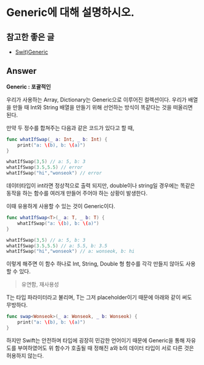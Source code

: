 # Generic에 대해 설명하시오.


## 참고한 좋은 글
* [Swit)Generic](https://zeddios.tistory.com/226)


## Answer

**Generic : 포괄적인**

우리가 사용하는 Array, Dictionary는 Generic으로 이루어진 컬렉션이다. 
우리가 배열을 만들 때 Int와 String 배열을 만들기 위해 선언하는 방식이 똑같다는 것을 떠올리면 된다.

만약 두 정수를 합쳐주는 다음과 같은 코드가 있다고 할 때,

```swift
func whatIfSwap(_ a: Int, _ b: Int) {
    print("a: \(b), b: \(a)")
}

whatIfSwap(3,5) // a: 5, b: 3
whatIfSwap(3.5,5.5) // error
whatIfSwap("hi","wonseok") // error
```

데이터타입이 int라면 정상적으로 출력 되지만, double이나 string일 경우에는 똑같은 동작을 하는 함수를 여러개 만들어 주어야 하는 상황이 발생한다.


이때 유용하게 사용할 수 있는 것이 Generic이다.

```swift
func whatIfSwap<T>(_ a: T, _ b: T) {
    whatIfSwap("a: \(b), b: \(a)")
}

whatIfSwap(3,5) // a: 5, b: 3
whatIfSwap(3.5,5.5) // a: 5.5, b: 3.5
whatIfSwap("hi","wonseok") // a: wonseok, b: hi
```

이렇게 해주면 이 함수 하나로 Int, String, Double 형 함수를 각각 만들지 않아도 사용할 수 있다.
> 유연함, 재사용성


T는 타입 파라미터라고 불리며, T는 그저 placeholder이기 때문에 아래와 같이 써도 무방하다.
```swift
func swap<Wonseok>(_ a: Wonseok, _ b: Wonseok) {
    print("a: \(b), b: \(a)")
}
```

하지만 Swift는 안전하며 타입에 굉장히 민감한 언어이기 때문에 Generic을 통해 자유도를 부여하였어도 위 함수가 호출될 때 정해진 a와 b의 데이터 타입이 서로 다른 것은 허용하지 않는다. 